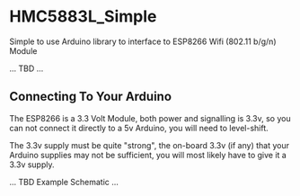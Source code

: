 HMC5883L_Simple
===============

Simple to use Arduino library to interface to ESP8266 Wifi (802.11 b/g/n) Module

... TBD ...

Connecting To Your Arduino
--------------------------

The ESP8266 is a 3.3 Volt Module, both power and signalling is 3.3v, so you can not connect it directly to a 5v Arduino, you will need to level-shift.

The 3.3v supply must be quite "strong", the on-board 3.3v (if any) that your Arduino supplies may not be sufficient, you will most likely have to give it a 3.3v supply.

... TBD Example Schematic ...